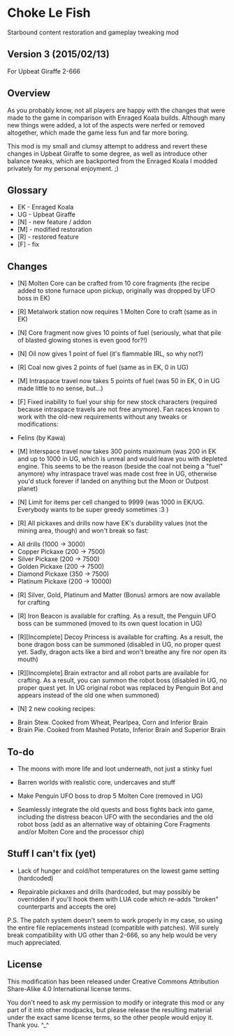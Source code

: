 # Choke Le Fish
Starbound content restoration and gameplay tweaking mod

Version 3 (2015/02/13)
---------
For Upbeat Giraffe 2-666


Overview
--------

As you probably know, not all players are happy with the changes that were made to the game in comparison with Enraged Koala builds. Although many new things were added, a lot of the aspects were nerfed or removed altogether, which made the game less fun and far more boring.

This mod is my small and clumsy attempt to address and revert these changes in Upbeat Giraffe to some degree, as well as introduce other balance tweaks, which are backported from the Enraged Koala I modded privately for my personal enjoyment. ;)


Glossary
--------

* EK - Enraged Koala
* UG - Upbeat Giraffe
* [N] - new feature / addon
* [M] - modified restoration
* [R] - restored feature
* [F] - fix

Changes
-------

+ [N] Molten Core can be crafted from 10 core fragments (the recipe added to stone furnace upon pickup, originally was dropped by UFO boss in EK)

+ [R] Metalwork station now requires 1 Molten Core to craft (same as in EK)

+ [N] Core fragment now gives 10 points of fuel (seriously, what that pile of blasted glowing stones is even good for?!)

+ [N] Oil now gives 1 point of fuel (it's flammable IRL, so why not?)

+ [R] Coal now gives 2 points of fuel (same as in EK, 0 in UG)

+ [M] Intraspace travel now takes 5 points of fuel (was 50 in EK, 0 in UG made little to no sense, but...)

+ [F] Fixed inability to fuel your ship for new stock characters (required because intraspace travels are not free anymore). Fan races known to work with the old-new requirements without any tweaks or modifications:
 - Felins (by Kawa)

+ [M] Interspace travel now takes 300 points maximum (was 200 in EK and up to 1000 in UG, which is unreal and would leave you with depleted engine. This seems to be the reason (beside the coal not being a "fuel" anymore) why intraspace travel was made cost free in UG, otherwise you'd stuck forever if landed on anything but the Moon or Outpost planet)

+ [N] Limit for items per cell changed to 9999 (was 1000 in EK/UG. Everybody wants to be super greedy sometimes :3 )

+ [R] All pickaxes and drills now have EK's durability values (not the mining area, though) and won't break so fast:
 - All drills      (1000 -> 3000)
 - Copper Pickaxe   (200 -> 7500)
 - Silver Pickaxe   (200 -> 7500)
 - Golden Pickaxe   (200 -> 7500)
 - Diamond Pickaxe  (350 -> 7500)
 - Platinum Pickaxe (200 -> 10000)

+ [R] Silver, Gold, Platinum and Matter (Bonus) armors are now available for crafting

+ [R] Iron Beacon is available for crafting. As a result, the Penguin UFO boss can be summoned (moved to its own quest location in UG)

+ [R][Incomplete] Decoy Princess is available for crafting. As a result, the bone dragon boss can be summoned (disabled in UG, no proper quest yet. Sadly, dragon acts like a bird and won't breathe any fire nor open its mouth)

+ [R][Incomplete] Brain extractor and all robot parts are available for crafting. As a result, you can summon the robot boss (disabled in UG, no proper quest yet. In UG original robot was replaced by Penguin Bot and appears instead of the old one when summoned)

+ [N] 2 new cooking recipes:
 - Brain Stew. Cooked from Wheat, Pearlpea, Corn and Inferior Brain
 - Brain Pie. Cooked from Mashed Potato, Inferior Brain and Superior Brain


To-do
-----

+ The moons with more life and loot underneath, not just a stinky fuel

+ Barren worlds with realistic core, undercaves and stuff

+ Make Penguin UFO boss to drop 5 Molten Core (removed in UG)

+ Seamlessly integrate the old quests and boss fights back into game, including the distress beacon UFO with the secondaries and the old robot boss (add as an alternative way of obtaining Core Fragments and/or Molten Core and the processor chip)


Stuff I can't fix (yet)
-----------------------

+ Lack of hunger and cold/hot temperatures on the lowest game setting (hardcoded)

+ Repairable pickaxes and drills (hardcoded, but may possibly be overridden if you'll hook them with LUA code which re-adds "broken" counterparts and accepts the ore)


P.S. The patch system doesn't seem to work properly in my case, so using the entire file replacements instead (compatible with patches). Will surely break compatibility with UG other than 2-666, so any help would be very much appreciated.


License
-------

This modification has been released under Creative Commons Attribution Share-Alike 4.0 International license terms.

You don't need to ask my permission to modify or integrate this mod or any part of it into other modpacks, but please release the resulting material under the exact same license terms, so the other people would enjoy it. Thank you. ^_^
